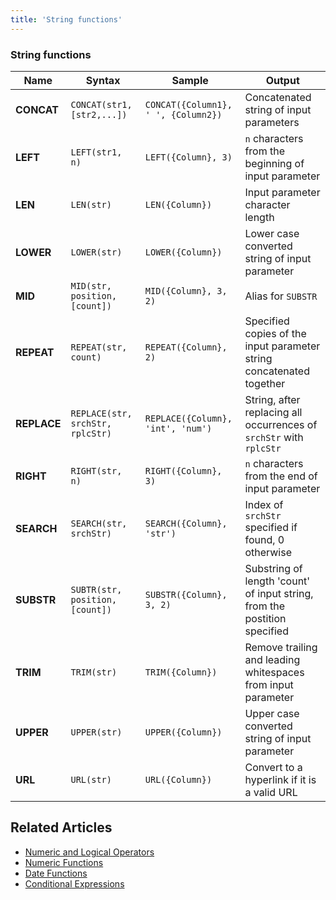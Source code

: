 ```yaml
---
title: 'String functions'
---
```



### String functions

| Name        | Syntax                           | Sample                              | Output                                                                    |
|-------------|----------------------------------|-------------------------------------|---------------------------------------------------------------------------|
| **CONCAT**  | `CONCAT(str1, [str2,...])`       | `CONCAT({Column1}, ' ', {Column2})` | Concatenated string of input parameters                                   |
| **LEFT**    | `LEFT(str1, n)`                  | `LEFT({Column}, 3)`                 | `n` characters from the beginning of input parameter                      |
| **LEN**     | `LEN(str)`                       | `LEN({Column})`                     | Input parameter character length                                          |
| **LOWER**   | `LOWER(str)`                     | `LOWER({Column})`                   | Lower case converted string of input parameter                            |
| **MID**     | `MID(str, position, [count])`    | `MID({Column}, 3, 2)`               | Alias for `SUBSTR`                                                        |
| **REPEAT**  | `REPEAT(str, count)`             | `REPEAT({Column}, 2)`               | Specified copies of the input parameter string concatenated together      |
| **REPLACE** | `REPLACE(str, srchStr, rplcStr)` | `REPLACE({Column}, 'int', 'num')`   | String, after replacing all occurrences of `srchStr` with `rplcStr`       |
| **RIGHT**   | `RIGHT(str, n)`                  | `RIGHT({Column}, 3)`                | `n` characters from the end of input parameter                            |
| **SEARCH**  | `SEARCH(str, srchStr)`           | `SEARCH({Column}, 'str')`           | Index of `srchStr` specified if found, 0 otherwise                        |
| **SUBSTR**  | `SUBTR(str, position, [count])`  | `SUBSTR({Column}, 3, 2)`            | Substring of length 'count' of input string, from the postition specified |
| **TRIM**    | `TRIM(str)`                      | `TRIM({Column})`                    | Remove trailing and leading whitespaces from input parameter              |
| **UPPER**   | `UPPER(str)`                     | `UPPER({Column})`                   | Upper case converted string of input parameter                            |
| **URL**     | `URL(str)`                       | `URL({Column})`                     | Convert to a hyperlink if it is a valid URL                               |


## Related Articles
- [Numeric and Logical Operators](015.operators.md)
- [Numeric Functions](020.numeric-functions.md)
- [Date Functions](040.date-functions.md)
- [Conditional Expressions](050.conditional-expressions.md)



